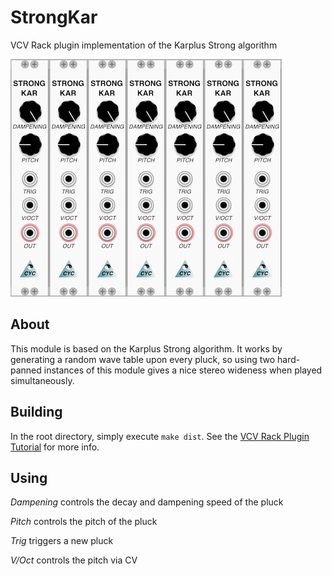 # StrongKar
VCV Rack plugin implementation of the Karplus Strong algorithm

![Strong Kar](https://github.com/mrletourneau/strong_kar/blob/master/img/glam.png?raw=true)![Strong Kar](https://github.com/mrletourneau/strong_kar/blob/master/img/glam.png?raw=true)![Strong Kar](https://github.com/mrletourneau/strong_kar/blob/master/img/glam.png?raw=true)![Strong Kar](https://github.com/mrletourneau/strong_kar/blob/master/img/glam.png?raw=true)![Strong Kar](https://github.com/mrletourneau/strong_kar/blob/master/img/glam.png?raw=true)![Strong Kar](https://github.com/mrletourneau/strong_kar/blob/master/img/glam.png?raw=true)![Strong Kar](https://github.com/mrletourneau/strong_kar/blob/master/img/glam.png?raw=true)

## About
This module is based on the Karplus Strong algorithm. It works by generating a random wave table upon every pluck, so using two hard-panned instances of this module gives a nice stereo wideness when played simultaneously.

## Building
In the root directory, simply execute `make dist`. See the [VCV Rack Plugin Tutorial](https://vcvrack.com/manual/PluginDevelopmentTutorial.html) for more info.

## Using
_Dampening_ controls the decay and dampening speed of the pluck

_Pitch_ controls the pitch of the pluck

_Trig_ triggers a new pluck

_V/Oct_ controls the pitch via CV
